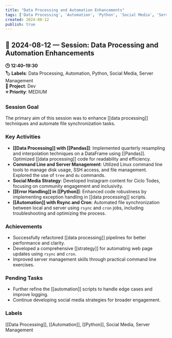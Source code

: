 ```yaml
---
title: "Data Processing and Automation Enhancements"
tags: ['Data Processing', 'Automation', 'Python', 'Social Media', 'Server Management']
created: 2024-08-12
publish: true
---
```


## 📅 2024-08-12 — Session: Data Processing and Automation Enhancements

**🕒 12:40–19:30**  
**🏷️ Labels**: Data Processing, Automation, Python, Social Media, Server Management  
**📂 Project**: Dev  
**⭐ Priority**: MEDIUM  


### Session Goal
The primary aim of this session was to enhance [[data processing]] techniques and automate file synchronization tasks.

### Key Activities
- **[[Data Processing]] with [[Pandas]]**: Implemented quarterly resampling and interpolation techniques on a DataFrame using [[Pandas]]. Optimized [[data processing]] code for readability and efficiency.
- **Command Line and Server Management**: Utilized Linux command line tools to manage disk usage, SSH access, and file management. Explored the use of `tree` and `du` commands.
- **Social Media Strategy**: Developed Instagram content for Ciclo Todes, focusing on community engagement and inclusivity.
- **[[Error Handling]] in [[Python]]**: Enhanced code robustness by implementing exception handling in [[data processing]] scripts.
- **[[Automation]] with Rsync and Cron**: Automated file synchronization between local and server using `rsync` and `cron` jobs, including troubleshooting and optimizing the process.

### Achievements
- Successfully refactored [[data processing]] pipelines for better performance and clarity.
- Developed a comprehensive [[strategy]] for automating web page updates using `rsync` and `cron`.
- Improved server management skills through practical command line exercises.

### Pending Tasks
- Further refine the [[automation]] scripts to handle edge cases and improve logging.
- Continue developing social media strategies for broader engagement.

### Labels
[[Data Processing]], [[Automation]], [[Python]], Social Media, Server Management
